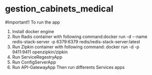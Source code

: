 # gestion_cabinets_medical
#Important!!
To run the app 
1) Install docker engine 
2) Run Radis container with following command:docker run -d --name redis-stack-server -p 6379:6379 redis/redis-stack-server:latest
3) Run  Zipkin container with following command: docker run -d -p 9411:9411 openzipkin/zipkin
4) Run ServiceRegestryApp 
5) Run ConfigServerApp
6) Run API-GatewayApp 
Then run differents Services apps 

